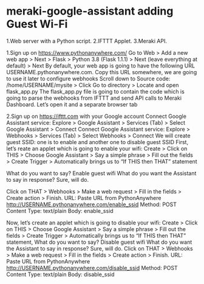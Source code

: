# meraki-google-assistant adding Guest Wi-Fi
1.Web server with a Python script.
2.IFTTT Applet.
3.Meraki API.


1.Sign up on https://www.pythonanywhere.com/
Go to Web > Add a new web app > Next > Flask > Python 3.8 (Flask 1.1.1) > Next (leave everything at default) > Next
By default, your web app is going to have the following URL USERNAME.pythonanywhere.com. Copy this URL somewhere, we are going to use it later to configure webhooks
Scroll down to Source code: /home/USERNAME/mysite > Click Go to directory > Locate and open flask_app.py
The flask_app.py file is going to contain the code which is going to parse the webhooks from IFTTT and send API calls to Meraki Dashboard. Let’s open it and a separate browser tab

2.Sign up on https://ifttt.com with your Google account
Connect Google Assistant service: Explore > Google Assistant > Services (Tab) > Select Google Assistant > Connect
Connect Google Assistant service: Explore > Webhooks > Services (Tab) > Select Webhooks > Connect
We will create guest SSID: one is to enable and another one to disable guest SSID
First, let’s reate an applet which is going to enable your wifi: Create > Click on THIS > Choose Google Assistant > Say a simple phrase > Fill out the fields > Create Trigger > Automatically brings us to “If THIS then THAT” statement

What do you want to say? Enable guest wifi
What do you want the Assistant to say in response? Sure, will do.

Click on THAT > Webhooks > Make a web request > Fill in the fields > Create action > Finish.
URL: Paste URL from PythonAnywhere http://USERNAME.pythonanywhere.com/enable_ssid
Method: POST
Content Type: text/plain
Body: enable_ssid

Now, let’s create an applet which is going to disable your wifi: Create > Click on THIS > Choose Google Assistant > Say a simple phrase > Fill out the fields > Create Trigger > Automatically brings us to “If THIS then THAT” statement,
What do you want to say? Disable guest wifi
What do you want the Assistant to say in response? Sure, will do.
Click on THAT > Webhooks > Make a web request > Fill in the fields > Create action > Finish.
URL: Paste URL from PythonAnywhere http://USERNAME.pythonanywhere.com/disable_ssid
Method: POST
Content Type: text/plain
Body: disable_ssid



